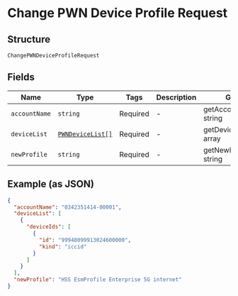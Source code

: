 
# Change PWN Device Profile Request

## Structure

`ChangePWNDeviceProfileRequest`

## Fields

| Name | Type | Tags | Description | Getter | Setter |
|  --- | --- | --- | --- | --- | --- |
| `accountName` | `string` | Required | - | getAccountName(): string | setAccountName(string accountName): void |
| `deviceList` | [`PWNDeviceList[]`](../../doc/models/pwn-device-list.md) | Required | - | getDeviceList(): array | setDeviceList(array deviceList): void |
| `newProfile` | `string` | Required | - | getNewProfile(): string | setNewProfile(string newProfile): void |

## Example (as JSON)

```json
{
  "accountName": "0342351414-00001",
  "deviceList": [
    {
      "deviceIds": [
        {
          "id": "99948099913024600000",
          "kind": "iccid"
        }
      ]
    }
  ],
  "newProfile": "HSS EsmProfile Enterprise 5G internet"
}
```

